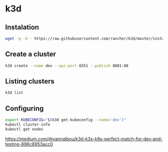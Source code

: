 # k3d

## Instalation

```sh
wget -q -O - https://raw.githubusercontent.com/rancher/k3d/master/install.sh | bash
```

## Create a cluster

```sh
k3d create --name dev --api-port 6551 --publish 8081:80
```

## Listing clusters

```sh
k3d list
```

## Configuring

```sh
export KUBECONFIG="$(k3d get-kubeconfig --name='dev')"
kubectl cluster-info
kubectl get nodes
```

https://medium.com/@yannalbou/k3d-k3s-k8s-perfect-match-for-dev-and-testing-896c8953acc0
